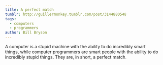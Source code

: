 ```yaml
---
title: A perfect match
tumblr: http://guillermonkey.tumblr.com/post/3144880548
tags:
  - computers
  - programmers
author: Bill Bryson
---
```


A computer is a stupid machine with the ability to do incredibly smart things, while computer programmers are smart people with the ability to do incredibly stupid things. They are, in short, a perfect match.
